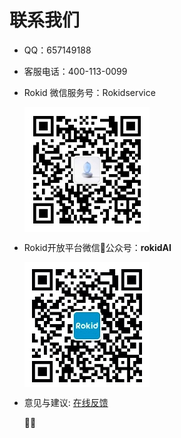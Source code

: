 # 联系我们

- QQ：657149188
- 客服电话：400-113-0099
- Rokid 微信服务号：Rokidservice

    <img src="images/服务号二维码.jpg" width = "200" height = "200" alt="服务号二维码" align=center />

- Rokid开放平台微信公众号：**rokidAI**

    <img src="images/wechat-contact.jpeg" width = "200" height = "200" alt="wechat-contact" align=center />

- 意见与建议: [在线反馈](https://jinshuju.net/f/ObJ5he)


  

